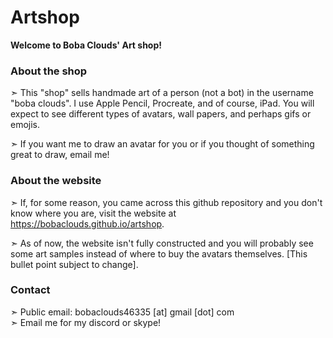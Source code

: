 # Artshop
**Welcome to Boba Clouds' Art shop!**
### About the shop
&#10147; This "shop" sells handmade art of a person (not a bot) in the username "boba clouds". I use Apple Pencil, Procreate, and of course, iPad. You will expect to see different types of avatars, wall papers, and perhaps gifs or emojis. 

&#10147; If you want me to draw an avatar for you or if you thought of something great to draw, email me!

### About the website
&#10147; If, for some reason, you came across this github repository and you don't know where you are, visit the website at <href a="https://bobaclouds.github.io/artshop">https://bobaclouds.github.io/artshop</a>.

&#10147; As of now, the website isn't fully constructed and you will probably see some art samples instead of where to buy the avatars themselves. [This bullet point subject to change].

### Contact
&#10147; Public email: bobaclouds46335 [at] gmail [dot] com<br>
&#10147; Email me for my discord or skype!
